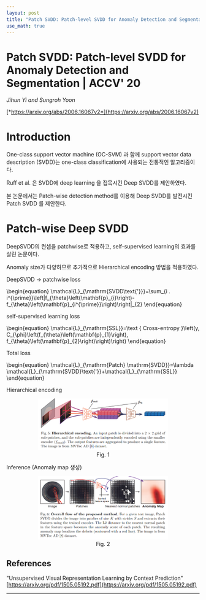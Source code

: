 ```yaml
---
layout: post
title: "Patch SVDD: Patch-level SVDD for Anomaly Detection and Segmentation"
use_math: true
---
```

# Patch SVDD: Patch-level SVDD for Anomaly Detection and Segmentation | ACCV' 20

*Jihun Yi and Sungroh Yoon*

[*https://arxiv.org/abs/2006.16067v2*](https://arxiv.org/abs/2006.16067v2)

# Introduction

One-class support vector machine (OC-SVM) 과 함께 support vector data description (SVDD)는 one-class classification에 사용되는 전통적인 알고리즘이다.

Ruff et al. 은 SVDD에 deep learning 을 접목시킨 Deep SVDD를 제안하였다.

본 논문에서는 Patch-wise detection method를 이용해 Deep SVDD를 발전시킨 Patch SVDD 를 제안한다.

# Patch-wise Deep SVDD

DeepSVDD의 컨셉을 patchwise로 적용하고, self-supervised learning의 효과를 살린 논문이다.

Anomaly size가 다양하므로 추가적으로 Hierarchical encoding 방법을 적용하였다.

DeepSVDD → patchwise loss

\begin{equation}
    \mathcal{L}\_{\mathrm{SVDD\text{'}}}=\sum\_{i . i^{\prime}}\left\|f\_{\theta}\left(\mathbf{p}\_{i}\right)-f\_{\theta}\left(\mathbf{p}\_{i^{\prime}}\right)\right\|\_{2}
\end{equation}


self-supervised learning loss

\begin{equation}
    \mathcal{L}\_{\mathrm{SSL}}=\text { Cross-entropy }\left(y, C\_{\phi}\left(f\_{\theta}\left(\mathbf{p}\_{1}\right), f\_{\theta}\left(\mathbf{p}\_{2}\right)\right)\right)
\end{equation}


Total loss

\begin{equation}
    \mathcal{L}\_{\mathrm{Patch} \mathrm{SVDD}}=\lambda \mathcal{L}\_{\mathrm{SVDD}\text{'}}+\mathcal{L}\_{\mathrm{SSL}}
\end{equation}


Hierarchical encoding

<center>
    <figure>
        <img src="/assets/2021-01-03-Patch SVDD Patch-level SVDD for Anomaly Detection/Untitled.png" alt="Untitled" style="width:80%">
        <figcaption>Fig. 1</figcaption>
    </figure>
</center>


Inference (Anomaly map 생성)

<center>
    <figure>
        <img src="/assets/2021-01-03-Patch SVDD Patch-level SVDD for Anomaly Detection/Untitled%201.png" alt="Untitled" style="width:80%">
        <figcaption>Fig. 2</figcaption>
    </figure>
</center>

## References
"Unsupervised Visual Representation Learning by Context Prediction"
[https://arxiv.org/pdf/1505.05192.pdf](https://arxiv.org/pdf/1505.05192.pdf)

---
<!--
self-supervised learning ref.

"Unsupervised Visual Representation Learning by Context Prediction"

[https://arxiv.org/pdf/1505.05192.pdf](https://arxiv.org/pdf/1505.05192.pdf)
-->
